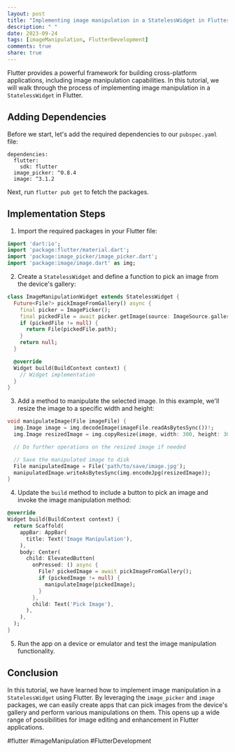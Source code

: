 ```yaml
---
layout: post
title: "Implementing image manipulation in a StatelessWidget in Flutter"
description: " "
date: 2023-09-24
tags: [imageManipulation, FlutterDevelopment]
comments: true
share: true
---
```


Flutter provides a powerful framework for building cross-platform applications, including image manipulation capabilities. In this tutorial, we will walk through the process of implementing image manipulation in a `StatelessWidget` in Flutter.

## Adding Dependencies

Before we start, let's add the required dependencies to our `pubspec.yaml` file:

```
dependencies:
  flutter:
    sdk: flutter
  image_picker: ^0.8.4
  image: ^3.1.2
```

Next, run `flutter pub get` to fetch the packages.

## Implementation Steps

1. Import the required packages in your Flutter file:

```dart
import 'dart:io';
import 'package:flutter/material.dart';
import 'package:image_picker/image_picker.dart';
import 'package:image/image.dart' as img;
```

2. Create a `StatelessWidget` and define a function to pick an image from the device's gallery:

```dart
class ImageManipulationWidget extends StatelessWidget {
  Future<File?> pickImageFromGallery() async {
    final picker = ImagePicker();
    final pickedFile = await picker.getImage(source: ImageSource.gallery);
    if (pickedFile != null) {
      return File(pickedFile.path);
    }
    return null;
  }

  @override
  Widget build(BuildContext context) {
    // Widget implementation
  }
}
```

3. Add a method to manipulate the selected image. In this example, we'll resize the image to a specific width and height:

```dart
void manipulateImage(File imageFile) {
  img.Image image = img.decodeImage(imageFile.readAsBytesSync())!;
  img.Image resizedImage = img.copyResize(image, width: 300, height: 300);

  // Do further operations on the resized image if needed

  // Save the manipulated image to disk
  File manipulatedImage = File('path/to/save/image.jpg');
  manipulatedImage.writeAsBytesSync(img.encodeJpg(resizedImage));
}
```

4. Update the `build` method to include a button to pick an image and invoke the image manipulation method:

```dart
@override
Widget build(BuildContext context) {
  return Scaffold(
    appBar: AppBar(
      title: Text('Image Manipulation'),
    ),
    body: Center(
      child: ElevatedButton(
        onPressed: () async {
          File? pickedImage = await pickImageFromGallery();
          if (pickedImage != null) {
            manipulateImage(pickedImage);
          }
        },
        child: Text('Pick Image'),
      ),
    ),
  );
}
```

5. Run the app on a device or emulator and test the image manipulation functionality.

## Conclusion

In this tutorial, we have learned how to implement image manipulation in a `StatelessWidget` using Flutter. By leveraging the `image_picker` and `image` packages, we can easily create apps that can pick images from the device's gallery and perform various manipulations on them. This opens up a wide range of possibilities for image editing and enhancement in Flutter applications.

#flutter #imageManipulation #FlutterDevelopment